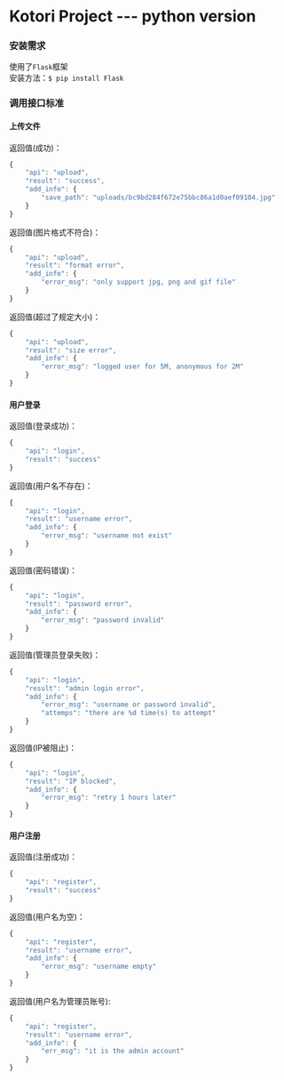 # Kotori Project --- python version

### 安装需求

使用了`Flask`框架    
安装方法：`$ pip install Flask`    

### 调用接口标准

#### 上传文件
返回值(成功)：    
```javascript
{
	"api": "upload",
	"result": "success",
	"add_info": {
		"save_path": "uploads/bc9bd284f672e75bbc86a1d0aef09104.jpg"
	}
}
```

返回值(图片格式不符合)：    
```javascript
{
	"api": "upload",
	"result": "format error",
	"add_info": {
		"error_msg": "only support jpg, png and gif file"
	}
}
``` 

返回值(超过了规定大小)：    
```javascript
{
	"api": "upload",
	"result": "size error",
	"add_info": {
		"error_msg": "logged user for 5M, anonymous for 2M"
	}
}
```

#### 用户登录
返回值(登录成功)：    
```javascript
{
	"api": "login",
	"result": "success"
}
```

返回值(用户名不存在)：    
```javascript
{
	"api": "login",
	"result": "username error",
	"add_info": {
		"error_msg": "username not exist"
	}
}
```

返回值(密码错误)：    
```javascript
{
	"api": "login",
	"result": "password error",
	"add_info": {
		"error_msg": "password invalid"
	}
}
```

返回值(管理员登录失败)：    
```javascript
{
	"api": "login",
	"result": "admin login error",
	"add_info": {
		"error_msg": "username or password invalid",
		"attemps": "there are %d time(s) to attempt"
	}
}
```

返回值(IP被阻止)：    
```javascript
{
	"api": "login",
	"result": "IP blocked",
	"add_info": {
		"error_msg": "retry 1 hours later"
	}
}
```

#### 用户注册
返回值(注册成功)：    
```javascript
{
	"api": "register",
	"result": "success"
}
```

返回值(用户名为空)：    
```javascript
{
	"api": "register",
	"result": "username error",
	"add_info": {
		"error_msg": "username empty"
	}
}
```

返回值(用户名为管理员账号):    
```javascript
{
	"api": "register",
	"result": "username error",
	"add_info": {
		"err_msg": "it is the admin account"
	}
}
```
